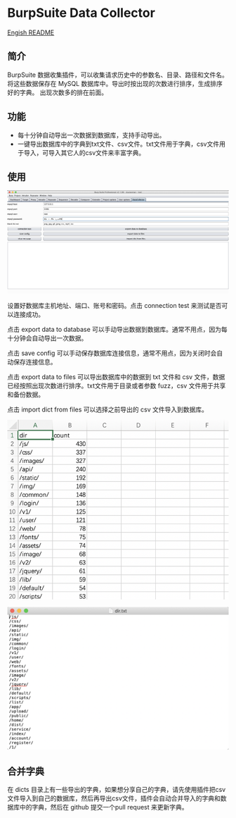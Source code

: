 #  BurpSuite Data Collector

[Engish README](README-en.md)


## 简介

BurpSuite 数据收集插件，可以收集请求历史中的参数名、目录、路径和文件名。
将这些数据保存在 MySQL 数据库中。导出时按出现的次数进行排序，生成排序好的字典。
出现次数多的排在前面。

## 功能

- 每十分钟自动导出一次数据到数据库，支持手动导出。
- 一键导出数据库中的字典到txt文件、csv文件。txt文件用于字典，csv文件用于导入，可导入其它人的csv文件来丰富字典。

## 使用

![usage](images/usage.png)

设置好数据库主机地址、端口、账号和密码。点击 connection test 来测试是否可以连接成功。

点击 export data to database 可以手动导出数据到数据库。通常不用点，因为每十分钟会自动导出一次数据。

点击 save config 可以手动保存数据库连接信息，通常不用点，因为关闭时会自动保存连接信息。

点击 export data to files 可以导出数据库中的数据到 txt 文件和 csv 文件，数据已经按照出现次数进行排序。txt文件用于目录或者参数 fuzz，csv 文件用于共享和备份数据。

点击 import dict from files 可以选择之前导出的 csv 文件导入到数据库。

![usage](images/dir_import.png)

![usage](images/dir.png)

## 合并字典

在 dicts 目录上有一些导出的字典，如果想分享自己的字典，请先使用插件把csv文件导入到自己的数据库，然后再导出csv文件，插件会自动合并导入的字典和数据库中的字典，然后在 github 提交一个pull request 来更新字典。
